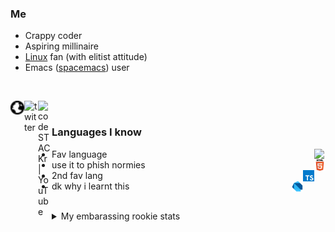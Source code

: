 ### Me
- Crappy coder
- Aspiring millinaire
- [Linux](https://www.google.com/search?q=linux) fan (with elitist attitude)
- Emacs ([spacemacs](https://www.spacemacs.org)) user

<br />

[<img align="left" alt="tarun-varier.github.io" width="22px" src="https://raw.githubusercontent.com/iconic/open-iconic/master/svg/globe.svg" />][website]
[<img align="left" alt="twitter" width="22px" src="https://cdn.jsdelivr.net/npm/simple-icons@v3/icons/twitter.svg" />][twitter]
[<img align="left" alt="codeSTACKr | YouTube" width="22px" src="https://cdn.jsdelivr.net/npm/simple-icons@v3/icons/youtube.svg" />][youtube]

<br />

### Languages I know

- <img width="18px" style="float: right;" src="https://reach.rust-lang.org/static/rust-logo-white.png"> Fav language
- <img width="18px" style="float: right;" src="https://raw.githubusercontent.com/github/explore/80688e429a7d4ef2fca1e82350fe8e3517d3494d/topics/html/html.png"> use it to phish normies
- <img width="18px" style="float: right;" src="https://raw.githubusercontent.com/github/explore/80688e429a7d4ef2fca1e82350fe8e3517d3494d/topics/typescript/typescript.png"> 2nd fav lang
- <img width="18px" style="float: right;" src="https://raw.githubusercontent.com/github/explore/80688e429a7d4ef2fca1e82350fe8e3517d3494d/topics/dart/dart.png"> dk why i learnt this

<br />

<details>
  <summary> My embarassing rookie stats</summary>
  
  <br />
  
  <img align="center" src="https://github-readme-stats.vercel.app/api?username=tarun-varier&bg_color=30,e96443,904e95&title_color=fff&text_color=fff" />

</details>

[website]: https://tarun-varier.github.io
[twitter]: https://twitter.com/t0erun
[youtube]: https://www.youtube.com/watch?v=dQw4w9WgXcQ
